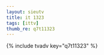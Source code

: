 ```yaml
--- 
layout: sieutv
title: it 1323
tags: [ittv]
thumb_re: q7t11323
---
```

{% include tvadv key="q7t11323" %} 

